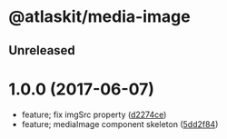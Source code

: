 # @atlaskit/media-image

## Unreleased

# 1.0.0 (2017-06-07)


* feature; fix imgSrc property ([d2274ce](https://bitbucket.org/atlassian/atlaskit/commits/d2274ce))
* feature; mediaImage component skeleton ([5dd2f84](https://bitbucket.org/atlassian/atlaskit/commits/5dd2f84))
